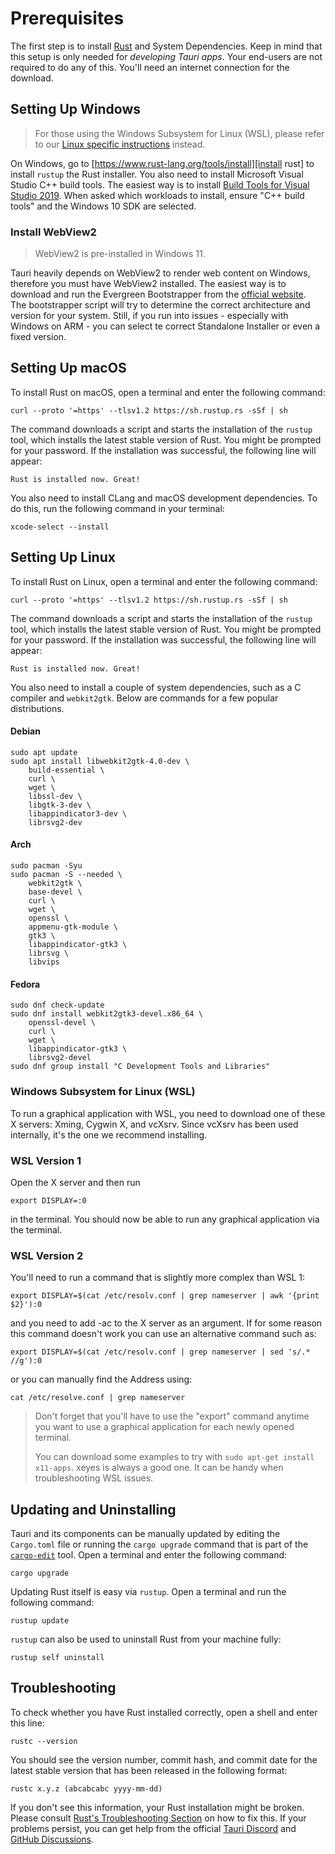 # Prerequisites

The first step is to install [Rust] and System Dependencies. Keep in
mind that this setup is only needed for _developing Tauri apps_. Your
end-users are not required to do any of this. You'll need an internet
connection for the download.

## Setting Up Windows

> For those using the Windows Subsystem for Linux (WSL), please refer
> to our [Linux specific instructions](#setting-up-linux) instead.

On Windows, go to
[https://www.rust-lang.org/tools/install][install rust] to install
`rustup` the Rust installer. You also need to install Microsoft Visual
Studio C++ build tools. The easiest way is to install [Build Tools for
Visual Studio 2019]. When asked which workloads to install, ensure
"C++ build tools" and the Windows 10 SDK are selected.

### Install WebView2

> WebView2 is pre-installed in Windows 11.

Tauri heavily depends on WebView2 to render web content on Windows,
therefore you must have WebView2 installed. The easiest way is to
download and run the Evergreen Bootstrapper from the [official
website][download webview2]. <br> The bootstrapper script will try to
determine the correct architecture and version for your system. Still,
if you run into issues - especially with Windows on ARM - you can
select te correct Standalone Installer or even a fixed version.

## Setting Up macOS

To install Rust on macOS, open a terminal and enter the following
command:

```console
curl --proto '=https' --tlsv1.2 https://sh.rustup.rs -sSf | sh
```

The command downloads a script and starts the installation of the
`rustup` tool, which installs the latest stable version of Rust. You
might be prompted for your password. If the installation was
successful, the following line will appear:

```text
Rust is installed now. Great!
```

You also need to install CLang and macOS development dependencies. To
do this, run the following command in your terminal:

```console
xcode-select --install
```

## Setting Up Linux

To install Rust on Linux, open a terminal and enter the following
command:

```console
curl --proto '=https' --tlsv1.2 https://sh.rustup.rs -sSf | sh
```

The command downloads a script and starts the installation of the
`rustup` tool, which installs the latest stable version of Rust. You
might be prompted for your password. If the installation was
successful, the following line will appear:

```text
Rust is installed now. Great!
```

You also need to install a couple of system dependencies, such as a C
compiler and `webkit2gtk`. Below are commands for a few popular
distributions.

#### Debian

```console
sudo apt update
sudo apt install libwebkit2gtk-4.0-dev \
    build-essential \
    curl \
    wget \
    libssl-dev \
    libgtk-3-dev \
    libappindicator3-dev \
    librsvg2-dev
```

#### Arch

```console
sudo pacman -Syu
sudo pacman -S --needed \
    webkit2gtk \
    base-devel \
    curl \
    wget \
    openssl \
    appmenu-gtk-module \
    gtk3 \
    libappindicator-gtk3 \
    librsvg \
    libvips
```

#### Fedora

```console
sudo dnf check-update
sudo dnf install webkit2gtk3-devel.x86_64 \
    openssl-devel \
    curl \
    wget \
    libappindicator-gtk3 \
    librsvg2-devel
sudo dnf group install "C Development Tools and Libraries"
```

### Windows Subsystem for Linux (WSL)

To run a graphical application with WSL, you need to download one of
these X servers: Xming, Cygwin X, and vcXsrv. Since vcXsrv has been
used internally, it's the one we recommend installing.

### WSL Version 1​

Open the X server and then run

```console
export DISPLAY=:0
```

in the terminal. You should now be able to run any graphical
application via the terminal.

### WSL Version 2

You'll need to run a command that is slightly more complex than WSL 1:

```console
export DISPLAY=$(cat /etc/resolv.conf | grep nameserver | awk '{print $2}'):0
```

and you need to add -ac to the X server as an argument. If for some
reason this command doesn't work you can use an alternative command
such as:

```console
export DISPLAY=$(cat /etc/resolv.conf | grep nameserver | sed 's/.* //g'):0
```

or you can manually find the Address using:

```console
cat /etc/resolve.conf | grep nameserver
```

> Don't forget that you'll have to use the "export" command anytime
> you want to use a graphical application for each newly opened
> terminal.
>
> You can download some examples to try with
> `sudo apt-get install x11-apps`. xeyes is always a good one. It can
> be handy when troubleshooting WSL issues.

## Updating and Uninstalling

Tauri and its components can be manually updated by editing the
`Cargo.toml` file or running the `cargo upgrade` command that is part
of the [`cargo-edit`] tool. Open a terminal and enter the following
command:

```console
cargo upgrade
```

Updating Rust itself is easy via `rustup`. Open a terminal and run the
following command:

```console
rustup update
```

`rustup` can also be used to uninstall Rust from your machine fully:

```console
rustup self uninstall
```

<!-- TODO: Unistall Webview2 -->

## Troubleshooting

To check whether you have Rust installed correctly, open a shell and
enter this line:

```console
rustc --version
```

You should see the version number, commit hash, and commit date for
the latest stable version that has been released in the following
format:

```text
rustc x.y.z (abcabcabc yyyy-mm-dd)
```

If you don't see this information, your Rust installation might be
broken. Please consult [Rust's Troubleshooting Section] on how to fix
this. If your problems persist, you can get help from the official
[Tauri Discord] and [GitHub Discussions].

[rust]: https://www.rust-lang.org
[install rust]: https://www.rust-lang.org/tools/install
[build tools for visual studio 2019]:
  https://visualstudio.microsoft.com/visual-cpp-build-tools/
[`cargo-edit`]: https://github.com/killercup/cargo-edit
[rust's troubleshooting section]:
  https://doc.rust-lang.org/book/ch01-01-installation.html#troubleshooting
[tauri discord]: https://discord.com/invite/tauri-apps
[github discussions]: https://github.com/tauri-apps/tauri/discussions
[download webview2]:
  https://developer.microsoft.com/en-us/microsoft-edge/webview2/#download-section
